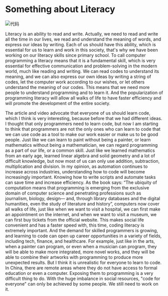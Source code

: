 # Something about Literacy

![代码](https://user-images.githubusercontent.com/118484191/225683689-7bfe38fb-3cce-467f-90da-07071697db25.jpg)

Literacy is an ability to read and write. Actually, we need to read and write all the time in our lives, we read and understand the meaning of words, and express our ideas by writing. Each of us should have this ability, which is essential for us to learn and work in this society, that's why we have been working on our literacy skills since primary school.
To call computer programming a literacy means that it is a fundamental skill, which is very essential for effective communication and problem-solving in the modern world, much like reading and writing. We can read codes to understand its meaning, and we can also express our own ideas by writing a string of codes, let the computer work according to our wishes, or let others understand the meaning of our codes. This means that we need more people to understand programming and to learn it. And the popularization of programming literacy will allow all walks of life to have faster efficiency and will promote the development of the entire society.

The article and video advocate that everyone of us should learn code, which I think is very interesting, because before that we had different ideas. I thought that only programmers need to learn code, but now I am starting to think that programmers are not the only ones who can learn to code that we can use code as a tool to make our work easier or make us to be good people.
Just like we can learn to paint without being a painter, or learn mathematics without being a mathematician, we can regard programming as a part of our life, or a common skill. Just like we learned mathematics from an early age, learned linear algebra and solid geometry and a lot of difficult knowledge, but now most of us can only use addition, subtraction, multiplication and division.
In my opinion, as automation continues to increase across industries, understanding how to code will become increasingly important. Knowing how to write scripts and automate tasks can save time and increase efficiency. As the book says: “The ubiquity of computation means that programming is emerging from the exclusive domain of computer science and penetrating professions such as journalism, biology, design— and, through library databases and the digital humanities, even the study of literature and history”, computers now cover all walks of life, just like when we want to visit a hospital, we can first make an appointment on the internet, and when we want to visit a museum, we can first buy tickets from the official website. This makes social life convenient and has a faster speed with, this time, coding literacy is extremely important.
And the demand for skilled programmers is growing, and learning to code can open up career opportunities in a variety of fields, including tech, finance, and healthcare.
For example, just like in the arts, when a painter can program, or even when a musician can program, they will be able to make more integrated, more novel works, and they will be able to combine their artworks with programming to produce more unexpected results.
But I think it is unrealistic for everyone to learn to code. In China, there are remote areas where they do not have access to formal education or even a computer. Exposing them to programming is a very difficult thing to do. With the huge imbalance in social resources, "code for everyone" can only be achieved by some people. We still need to work on it.
